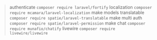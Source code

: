 > authenticate
`composer require laravel/fortify`
> localization
`composer require mcamara/laravel-localization`
> make models translatable
`composer require spatie/laravel-translatable`
> make multi auth
`composer require spatie/laravel-permission`
> make chat
`composer require munafio/chatify`
> livewire
`composer require livewire/livewire`